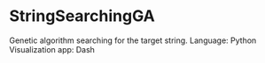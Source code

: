# StringSearchingGA
Genetic algorithm searching for the target string.
Language: Python
Visualization app: Dash
